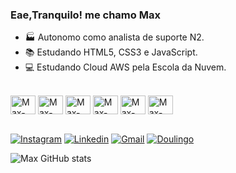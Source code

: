 ### Eae,Tranquilo! me chamo Max

- 🏭 Autonomo como analista de suporte N2.
- 📚 Estudando HTML5, CSS3 e JavaScript.
- 💻 Estudando Cloud AWS pela Escola da Nuvem.



<div style="display: inline-block"><br>
    <img aling="center" alt="Max-Html" height="30" width="40" src="https://cdn.jsdelivr.net/gh/devicons/devicon@latest/icons/html5/html5-original.svg"/>
    <img aling="center" alt="Max-css3" height="30" width="40" src="https://cdn.jsdelivr.net/gh/devicons/devicon@latest/icons/css3/css3-original.svg"/>
    <img aling="center" alt="Max-Js" height="30" width="40" src="https://cdn.jsdelivr.net/gh/devicons/devicon@latest/icons/javascript/javascript-original.svg"/>
    <img aling="center" alt="Max-Js" height="30" width="40" src="https://cdn.jsdelivr.net/gh/devicons/devicon@latest/icons/amazonwebservices/amazonwebservices-original-wordmark.svg"/>
    <img aling="center" alt="Max-Js" height="30" width="40" src="https://cdn.jsdelivr.net/gh/devicons/devicon@latest/icons/windows11/windows11-original.svg"/>
    <img aling="center" alt="Max-Js" height="30" width="40" src="https://cdn.jsdelivr.net/gh/devicons/devicon@latest/icons/linux/linux-original.svg"/><p>
</div>

[![Instagram](https://img.shields.io/badge/Instagram-E4405F?style=for-the-badge&logo=instagram&logoColor=white)](https://instagram.com/maxlabinformatica)
[![Linkedin](https://img.shields.io/badge/LinkedIn-0077B5?style=for-the-badge&logo=linkedin&logoColor=white)](https://www.linkedin.com/in/max-soares-38916119b/)
[![Gmail](https://img.shields.io/badge/Gmail-D14836?style=for-the-badge&logo=gmail&logoColor=white)](maxsoares001@gmail.com)
[![Doulingo](https://img.shields.io/badge/Duolingo-58CC02?style=for-the-badge&logo=Duolingo&logoColor=white)]([maxsoares2](https://www.duolingo.com/profile/maxsoares2))

![Max GitHub stats](https://github-readme-stats.vercel.app/api?username=maxsoares001&show_icons=true&theme=dark)
